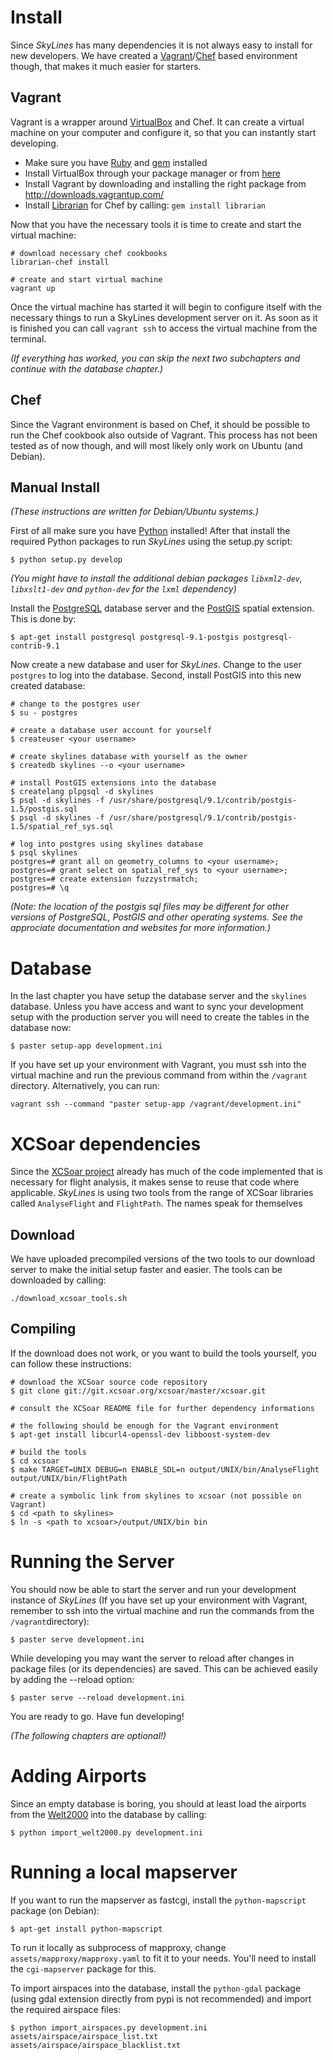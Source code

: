 # Install

Since *SkyLines* has many dependencies it is not always easy to install for new developers. We have created a [Vagrant](http://www.vagrantup.com/)/[Chef](http://www.opscode.com/chef/) based environment though, that makes it much easier for starters.

## Vagrant

Vagrant is a wrapper around [VirtualBox](http://www.virtualbox.org/) and Chef. It can create a virtual machine on your computer and configure it, so that you can instantly start developing.

* Make sure you have [Ruby](http://www.ruby-lang.org/de/) and [gem](http://rubygems.org/) installed
* Install VirtualBox through your package manager or from [here](https://www.virtualbox.org/wiki/Downloads)
* Install Vagrant by downloading and installing the right package from <http://downloads.vagrantup.com/>
* Install [Librarian](https://github.com/applicationsonline/librarian) for Chef by calling: `gem install librarian`

Now that you have the necessary tools it is time to create and start the virtual machine:

    # download necessary chef cookbooks
    librarian-chef install
    
    # create and start virtual machine
    vagrant up

Once the virtual machine has started it will begin to configure itself with the necessary things to run a SkyLines development server on it. As soon as it is finished you can call `vagrant ssh` to access the virtual machine from the terminal.

*(If everything has worked, you can skip the next two subchapters and continue with the database chapter.)*

## Chef

Since the Vagrant environment is based on Chef, it should be possible to run the Chef cookbook also outside of Vagrant. This process has not been tested as of now though, and will most likely only work on Ubuntu (and Debian).

## Manual Install

*(These instructions are written for Debian/Ubuntu systems.)*

First of all make sure you have [Python](http://www.python.org/) installed! After that install the required Python packages to run *SkyLines* using the setup.py script:

    $ python setup.py develop

*(You might have to install the additional debian packages `libxml2-dev`, `libxslt1-dev` and `python-dev` for the `lxml` dependency)*

Install the [PostgreSQL](http://www.postgresql.org/) database server and the [PostGIS](http://postgis.net/) spatial extension. This is done by:

    $ apt-get install postgresql postgresql-9.1-postgis postgresql-contrib-9.1

Now create a new database and user for *SkyLines*. Change to the user `postgres` to log into the database. Second, install PostGIS into this new created database:

    # change to the postgres user
    $ su - postgres

    # create a database user account for yourself
    $ createuser <your username>

    # create skylines database with yourself as the owner
    $ createdb skylines --o <your username>

    # install PostGIS extensions into the database
    $ createlang plpgsql -d skylines
    $ psql -d skylines -f /usr/share/postgresql/9.1/contrib/postgis-1.5/postgis.sql
    $ psql -d skylines -f /usr/share/postgresql/9.1/contrib/postgis-1.5/spatial_ref_sys.sql

    # log into postgres using skylines database
    $ psql skylines
    postgres=# grant all on geometry_columns to <your username>;
    postgres=# grant select on spatial_ref_sys to <your username>;
    postgres=# create extension fuzzystrmatch;
    postgres=# \q

*(Note: the location of the postgis sql files may be different for other versions of PostgreSQL, PostGIS and other operating systems. See the approciate documentation and websites for more information.)*


# Database

In the last chapter you have setup the database server and the `skylines` database. Unless you have access and want to sync your development setup with the production server you will need to create the tables in the database now:

    $ paster setup-app development.ini

If you have set up your environment with Vagrant, you must ssh into the virtual machine and run the previous command from within the ```/vagrant``` directory. 
Alternatively, you can run:

    vagrant ssh --command "paster setup-app /vagrant/development.ini"

# XCSoar dependencies

Since the [XCSoar project](http://www.xcsoar.org/) already has much of the code implemented that is necessary for flight analysis, it makes sense to reuse that code where applicable. *SkyLines* is using two tools from the range of XCSoar libraries called `AnalyseFlight` and `FlightPath`. The names speak for themselves

## Download

We have uploaded precompiled versions of the two tools to our download server to make the initial setup faster and easier. The tools can be downloaded by calling:

    ./download_xcsoar_tools.sh

## Compiling

If the download does not work, or you want to build the tools yourself, you can follow these instructions:

    # download the XCSoar source code repository
    $ git clone git://git.xcsoar.org/xcsoar/master/xcsoar.git

    # consult the XCSoar README file for further dependency informations

    # the following should be enough for the Vagrant environment
    $ apt-get install libcurl4-openssl-dev libboost-system-dev

    # build the tools
    $ cd xcsoar
    $ make TARGET=UNIX DEBUG=n ENABLE_SDL=n output/UNIX/bin/AnalyseFlight output/UNIX/bin/FlightPath

    # create a symbolic link from skylines to xcsoar (not possible on Vagrant)
    $ cd <path to skylines>
    $ ln -s <path to xcsoar>/output/UNIX/bin bin


# Running the Server

You should now be able to start the server and run your development instance of *SkyLines* (If you have set up your environment with Vagrant, remember to ssh into the virtual machine and run the commands from the ```/vagrant```directory):

    $ paster serve development.ini

While developing you may want the server to reload after changes in package files (or its dependencies) are saved. This can be achieved easily by adding the --reload option:

    $ paster serve --reload development.ini

You are ready to go. Have fun developing!

*(The following chapters are optional!)*


# Adding Airports

Since an empty database is boring, you should at least load the airports from the [Welt2000](http://www.segelflug.de/vereine/welt2000/) into the database by calling:

    $ python import_welt2000.py development.ini


# Running a local mapserver

If you want to run the mapserver as fastcgi, install the `python-mapscript` package (on Debian):

    $ apt-get install python-mapscript

To run it locally as subprocess of mapproxy, change `assets/mapproxy/mapproxy.yaml` to fit it to your needs. You'll need to install the `cgi-mapserver` package for this.

To import airspaces into the database, install the `python-gdal` package (using gdal extension directly from pypi is not recommended) and import the required airspace files:

    $ python import_airspaces.py development.ini assets/airspace/airspace_list.txt assets/airspace/airspace_blacklist.txt
